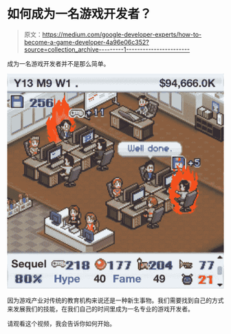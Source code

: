 # 如何成为一名游戏开发者？

> 原文：<https://medium.com/google-developer-experts/how-to-become-a-game-developer-4a96e06c352?source=collection_archive---------1----------------------->

成为一名游戏开发者并不是那么简单。

![](img/1de77144237d3e3ac22639bbda853b12.png)

因为游戏产业对传统的教育机构来说还是一种新生事物。我们需要找到自己的方式来发展我们的技能，在我们自己的时间里成为一名专业的游戏开发者。

请观看这个视频，我会告诉你如何开始。